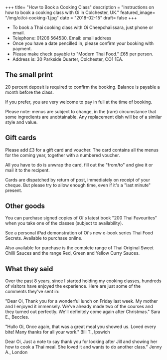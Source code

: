 +++
title= "How to Book a Cooking Class"
description = "Instructions on how to book a cooking class with Oi in Colchester, UK."
featured_image= "/img/oi/oi-cooking-1.jpg"
date = "2018-02-15"
draft= false
+++

- To book a Thai cooking class with Oi Cheepchaiissara, just phone or email.
- Telephone: 01206 564530. Email: email address
- Once you have a date pencilled in, please confirm your booking with payment.
- Please make check payable to "Modern Thai Food." £65 per person.
- Address is: 30 Parkside Quarter, Colchester, CO1 1EA.

## The small print

20 percent deposit is required to confirm the booking. Balance is payable a month before the class.

If you prefer, you are very welcome to pay in full at the time of booking.

Please note: menus are subject to change, in the (rare) circumstance that some ingredients are unobtainable. Any replacement dish will be of a similar style and value.

## Gift cards

Please add £3 for a gift card and voucher. The card contains all the menus for the coming year, together with a numbered voucher.

All you have to do is unwrap the card, fill out the "from/to" and give it or mail it to the recipent.

Cards are dispatched by return of post, immediately on receipt of your cheque. But please try to allow enough time, even if it's a "last minute" present.

## Other goods

You can purchase signed copies of Oi's latest book "200 Thai Favourites" when you take one of the classes (subject to availability).

See a personal iPad demonstration of Oi's new e-book series Thai Food Secrets. Available to purchase online.

Also available for purchase is the complete range of Thai Original Sweet Chilli Sauces and the range Red, Green and Yellow Curry Sauces.

## What they said

Over the past 8 years, since I started holding my cooking classes, hundreds of visitors have enjoyed the experience.
Here are just some of the comments they've sent in:

"Dear Oi, Thank you for a wonderful lunch on Friday last week. My mother and I enjoyed it immensely. We've already made two of the courses and they turned out perfectly. We'll definitely come again after Christmas."
Sara E., Beccles.

"Hullo Oi, Once again, that was a great meal you showed us. Loved every bite! Many thanks for all your work."
Bill T., Ipswich

Dear Oi, Just a note to say thank you for looking after Jill and showing her how to cook a Thai meal. She loved it and wants to do another class."
Jenny A., London
